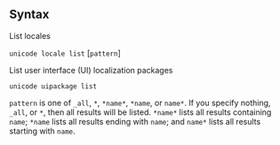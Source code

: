 ## Syntax

List locales

`unicode locale list` \[`pattern`\]

List user interface (UI) localization packages

`unicode uipackage list`

`pattern` is one of `_all`, `*`, `*name*`, `*name`, or `name*`.
If you specify nothing, `_all`, or `*`, then all results will be listed.
`*name*` lists all results containing `name`; `*name` lists all
results ending with `name`; and `name*` lists all results starting
with `name`.
